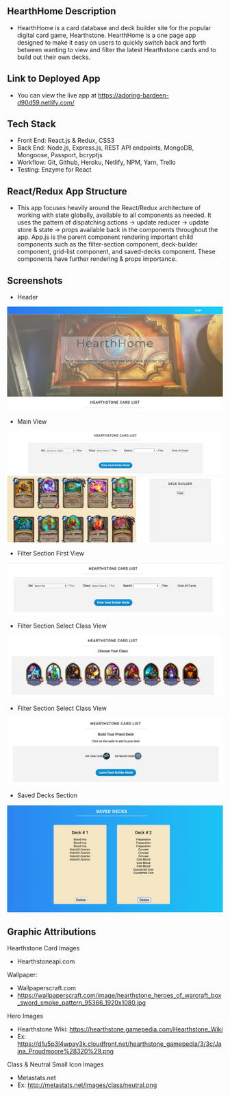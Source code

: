 ## HearthHome Description

- HearthHome is a card database and deck builder site for the popular digital card game, Hearthstone.  HearthHome is a one page app designed to make it easy on users to quickly switch back and forth between wanting to view and filter the latest Hearthstone cards and to build out their own decks.  

## Link to Deployed App

- You can view the live app at https://adoring-bardeen-d90d59.netlify.com/ 

## Tech Stack

* Front End: React.js & Redux, CSS3
* Back End: Node.js, Express.js, REST API endpoints, MongoDB, Mongoose, Passport, bcryptjs
* Workflow: Git, Github, Heroku, Netlify, NPM, Yarn, Trello
* Testing: Enzyme for React

## React/Redux App Structure

* This app focuses heavily around the React/Redux architecture of working with state globally, available to all components as needed.  It uses the pattern of dispatching actions -> update reducer -> update store & state -> props available back in the components throughout the app.  App.js is the parent component rendering important child components such as the filter-section component, deck-builder component, grid-list component, and saved-decks component.  These components have further rendering & props importance.

## Screenshots


- Header 

![Header](screenshots/hearthhome-header-view.png "Landing Page Header")

- Main View

![Main View](screenshots/hearthhome-main-view.png "Main View of Card List & Deck Builder")

- Filter Section First View

![Filter Section 1](screenshots/hearthhome-filter.png "Filter Section First View")

- Filter Section Select Class View

![Filter Section 2](screenshots/choose-class-mode.png "Filter Section Select Class View")

- Filter Section Select Class View

![Filter Section 3](screenshots/build-deck-mode.png "Filter Section Deck Build View")

- Saved Decks Section

![Saved Decks](screenshots/hearthhome-saved-section.png "Saved Decks Section")

## Graphic Attributions

Hearthstone Card Images 
- Hearthstoneapi.com

Wallpaper: 
- Wallpaperscraft.com
- https://wallpaperscraft.com/image/hearthstone_heroes_of_warcraft_box_sword_smoke_pattern_95366_1920x1080.jpg

Hero Images
- Hearthstone Wiki: https://hearthstone.gamepedia.com/Hearthstone_Wiki
- Ex: https://d1u5p3l4wpay3k.cloudfront.net/hearthstone_gamepedia/3/3c/Jaina_Proudmoore%28320%29.png

Class & Neutral Small Icon Images 
- Metastats.net
- Ex: http://metastats.net/images/class/neutral.png





